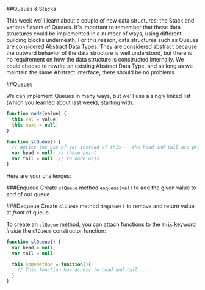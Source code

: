 ##Queues & Stacks

This week we'll learn about a couple of new data structures: the Stack and various flavors of Queues. It's important to remember that these data structures could be implemented in a number of ways, using different building blocks underneath. For this reason, data structures such as Queues are considered Abstract Data Types. They are considered abstract because the outward behavior of the data structure is well understood, but there is no requirement on how the data structure is constructed internally. We could choose to rewrite an existing Abstract Data Type, and as long as we maintain the same Abstract interface, there should be no problems.

##Queues

We can implement Queues in many ways, but we'll use a singly linked list (which you learned about last week), starting with:

```js
function node(value) {
  this.val = value;
  this.next = null;
}

function slQueue() {
  // Notice the use of var instead of this -- the head and tail are private variables
  var head = null; // these point
  var tail = null; // to node objs
}
```

Here are your challenges:

###Enqueue
Create `slQueue` method `enqueue(val)` to add the given value to *end* of our queue.

###Dequeue
Create `slQueue` method `dequeue()` to remove and return value at *front* of queue.

To create an `slQueue` method, you can attach functions to the `this` keyword *inside* the `slQueue` constructor function:

```js
function slQueue() {
  var head = null;
  var tail = null;

  this.someMethod = function(){
    // This function has access to head and tail...
  }
}
```
